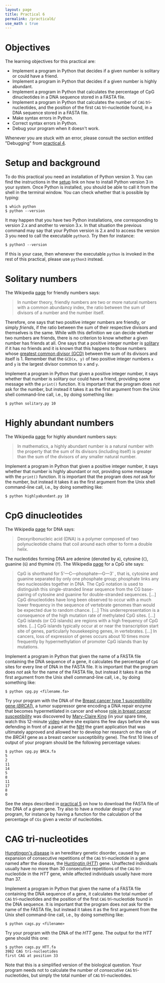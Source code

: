 ```yaml
---
layout: page
title: Practical 6
permalink: /practical6/
use_math : true
---
```


# Objectives

The learning objectives for this practical are:

 * Implement a program in Python that decides if a given number is solitary or
   could have a friend.
 * Implement a program in Python that decides if a given number is highly
   abundant.
 * Implement a program in Python that calculates the percentage of CpG
   dinucleotides in a DNA sequence stored in a FASTA file.
 * Implement a program in Python that calculates the number of `CAG`
   tri-nucleotides, and the position of the first `CAG` tri-nucleotide found,
   in a DNA sequence stored in a FASTA file.
 * Make syntax errors in Python.
 * Correct syntax errors in Python.
 * Debug your program when it doesn't work.

Whenever you are stuck with an error, please consult the section
entitled "Debugging" from [practical 4](/practical4#debugging).

# Setup and background

To do this practical you need an installation of Python version 3. You can find
the instructions in the [setup](/setup/) link on how to install Python version 3
in your system. Once Python is installed, you should be able to call it from
the shell in the terminal window. You can check whether that is possible by typing:

```
$ which python
$ python --version
```

It may happen that you have two Python installations, one corresponding
to version 2.x and another to version 3.x. In that situation the previous command
may say that your Python version is 2.x and to access the version 3 you need to call
the executable `python3`. Try then for instance:

```
$ python3 --version
```

If this is your case, then whenever the executable `python` is invoked in the rest of
this practical, please use `python3` instead.

# Solitary numbers

The Wikipedia [page](https://en.wikipedia.org/wiki/Friendly_number) for friendly
numbers says:

> In number theory, friendly numbers are two or more natural numbers with a
> common abundancy index, the ratio between the sum of divisors of a number and
> the number itself.

Therefore, one says that two positive integer numbers are friendly, or simply
_friends_, if the ratio between the sum of their respective divisors and themselves
is the same. While with this definition we can decide whether two numbers are
friends, there is no criterion to know whether a given number has friends at all.
One says that a positive integer number is
[solitary](https://en.wikipedia.org/wiki/Friendly_number#Solitary_numbers)
if it has no friends and it is known that this happens to those numbers whose
[greatest common divisor (GCD)](https://en.wikipedia.org/wiki/Greatest_common_divisor)
between the sum of its divisors and itself is 1. Remember that the `GCD(x, y)` of
two positive integer numbers `x` and `y` is the largest divisor common to `x` and
`y`.

Implement a program in Python that given a positive integer number, it says
whether that number is solitary our could have a friend, providing some message
with the `print()` function. It is important that the program does *not* ask for
the number, but instead it takes it as the first argument from the Unix shell
command-line call, i.e., by doing something like:

```
$ python solitary.py 10
```

# Highly abundant numbers

The Wikipedia [page](https://en.wikipedia.org/wiki/Highly_abundant_number) for
highly abundant numbers says:

> In mathematics, a highly abundant number is a natural number with the property
> that the sum of its divisors (including itself) is greater than the sum of the
> divisors of any smaller natural number.

Implement a program in Python that given a positive integer number, it says
whether that number is highly abundant or not, providing some message with the
`print()` function. It is important that the program does *not* ask for
the number, but instead it takes it as the first argument from the Unix shell
command-line call, i.e., by doing something like:

```
$ python highlyabundant.py 10
```

# CpG dinucleotides

The Wikipedia [page](https://en.wikipedia.org/wiki/DNA) for DNA says:

> Deoxyribonucleic acid (DNA) is a polymer composed of two polynucleotide chains
> that coil around each other to form a double helix.

The nucleotides forming DNA are adenine (denoted by `A`), cytosine (`C`),
guanine (`G`) and thymine (`T`). The Wikipedia
[page](https://en.wikipedia.org/wiki/CpG_site) for a CpG site says:

> CpG is shorthand for 5'—C—phosphate—G—3' , that is, cytosine and guanine
> separated by only one phosphate group; phosphate links any two nucleosides
> together in DNA. The CpG notation is used to distinguish this single-stranded
> linear sequence from the CG base-pairing of cytosine and guanine for
> double-stranded sequences.
> [...]
> CpG dinucleotides have long been observed to occur with a much lower frequency
> in the sequence of vertebrate genomes than would be expected due to random chance.
> [...]
> This underrepresentation is a consequence of the high mutation rate of
> methylated CpG sites.
> [...]
> CpG islands (or CG islands) are regions with a high frequency of CpG sites.
> [...]
> CpG islands typically occur at or near the transcription start site of genes,
> particularly housekeeping genes, in vertebrates.
> [...]
> In cancers, loss of expression of genes occurs about 10 times more frequently
> by hypermethylation of promoter CpG islands than by mutations.

Implement a program in Python that given the name of a FASTA file containing
the DNA sequence of a gene, it calculates the percentage of `CpG` sites for
every line of DNA in the FASTA file. It is important that the program does
*not* ask for the name of the FASTA file, but instead it takes it as the first
argument from the Unix shell command-line call, i.e., by doing something like:

```
$ python cpg.py <filename.fa>
```

Try your program with the DNA of the
[Breast cancer type 1 susceptibility gene (_BRCA1_)](https://www.ncbi.nlm.nih.gov/gene/672),
a tumor suppressor gene encoding a DNA repair enzyme that becomes hypermetilated
in cancer and whose
[role in breast cancer susceptibility](https://en.wikipedia.org/wiki/BRCA1)
was discovered by
[Mary-Claire King](https://en.wikipedia.org/wiki/Mary-Claire_King) (in your
spare time, watch this 12-minute [video](https://www.youtube.com/watch?v=tOP5pUIYhv4)
where she explains the few days before she was defending in front of a panel at the
[NIH](https://www.nih.gov) the grant application that was ultimately approved
and allowed her to develop her research on the role of the _BRCA1_ gene as a
breast cancer susceptibility gene). The first 10 lines of output of your program
should be the following percentage values:

```
$ python cpg.py BRCA.fa
5
2
11
14
5
8
11
17
8
0
```

See the steps described in
[practical 5](https://funcompbio.github.io/practical5/#reading-dna-from-fasta-files)
on how to download the FASTA file of the DNA of a given gene. Try also to have
a modular design of your program, for instance by having a function for the
calculation of the percentage of `CGs` given a vector of nucleotides.

# CAG tri-nucleotides

[Hungtingon's disease](https://en.wikipedia.org/wiki/Huntington%27s_disease) is
an hereditary genetic disorder, caused by an expansion of consecutive repetitions
of the `CAG` tri-nucleotide in a gene named after the disease, the
[Huntingtin (_HTT_)](https://www.ncbi.nlm.nih.gov/gene/3064) gene. Unaffected
individuals usually have no more than 30 consecutive repetitions of the `CAG`
tri-nucleotide in the _HTT_ gene, while affected individuals usually have more
than 37.

Implement a program in Python that given the name of a FASTA file containing
the DNA sequence of a gene, it calculates the total number of `CAG` tri-nucleotides
and the position of the first `CAG` tri-nucleotide found in the DNA sequence. It
is important that the program does *not* ask for the name of the FASTA file, but
instead it takes it as the first argument from the Unix shell command-line call,
i.e., by doing something like:

```
$ python cags.py <filename>
```

Try your program with the DNA of the _HTT_ gene. The output for the _HTT_ gene
should this one:

```
$ python cags.py HTT.fa
3982 CAG tri-nucleotides
first CAG at position 33
```

Note that this is a simplified version of the biological question. Your program
needs not to calculate the number of _consecutive_ `CAG` tri-nucleotides, but
simply the total number of `CAG` tri-nucleotides.
